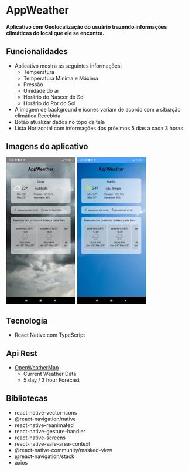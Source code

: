 # AppWeather

#### Aplicativo com Geolocalização do usuário trazendo informações climáticas do local que ele se encontra.

## Funcionalidades
- Aplicativo mostra as seguintes informações:
  - Temperatura
  - Temperatura Minima e Máxima
  - Pressão
  - Umidade do ar
  - Horário do Nascer do Sol
  - Horário do Por do Sol
- A imagem de background e ícones variam de acordo com a situação climática Recebida
- Botão atualizar dados no topo da tela
- Lista Horizontal com informações dos próximos 5 dias a cada 3 horas

## Imagens do aplicativo
<img src="./src/assets/imagem1.jpeg" widht="200px" height="400px">
<img src="./src/assets/imagem2.jpeg" widht="200px" height="400px">

## Tecnologia
- React Native com TypeScript

## Api Rest
- [OpenWeatherMap](https://openweathermap.org/api)
  - Current Weather Data
  - 5 day / 3 hour Forecast

## Bibliotecas
- react-native-vector-icons
- @react-navigation/native
- react-native-reanimated
- react-native-gesture-handler
- react-native-screens
- react-native-safe-area-context
- @react-native-community/masked-view
- @react-navigation/stack
- axios

